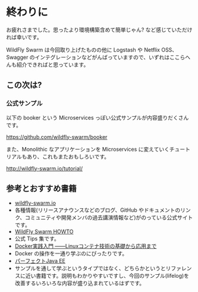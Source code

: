 # 終わりに

お疲れさまでした。思ったより環境構築含めて簡単じゃん? など感じていただければ幸いです。

WildFly Swarm は今回取り上げたものの他に Logstash や Netflix OSS、Swagger のインテグレーションなどがんばっていますので、いずれはここらへんも紹介できればと思っています。

## この次は?

### 公式サンプル

以下の booker という Microservices っぽい公式サンプルが内容盛りだくさんです。

https://github.com/wildfly-swarm/booker

また、Monolithic なアプリケーションを Microservices に変えていくチュートリアルもあり、これもまたおもしろいです。

http://wildfly-swarm.io/tutorial/

## 参考とおすすめ書籍

* [wildfly-swarm.io](http://wildfly-swarm.io/)
 * 各種情報(リリースアナウンスなどのブログ、GitHub やドキュメントのリンク、コミュニティや開発メンバの過去講演情報など)がのっている公式サイトです。
* [WildFly Swarm HOWTO](https://howto.wildfly-swarm.io/)
 * 公式 Tips 集です。
* [Docker実践入門
――Linuxコンテナ技術の基礎から応用まで](http://gihyo.jp/book/2015/978-4-7741-7654-3)
 * Docker の操作を一通り学ぶのにぴったりです。
* [パーフェクトJava EE](http://gihyo.jp/book/2016/978-4-7741-8316-9)
 * サンプルを通して学ぶというタイプではなく、どちらかというとリファレンスに近い書籍です。説明もわかりやすいですし、今回のサンプル(lifelog)を改善するいろいろな内容が盛り込まれているはずです。

